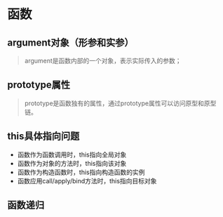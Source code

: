 # 函数
## argument对象（形参和实参）
> argument是函数内部的一个对象，表示实际传入的参数；
> 

## prototype属性
> prototype是函数独有的属性，通过prototype属性可以访问原型和原型链。
> 

## this具体指向问题
- 函数作为函数调用时，this指向全局对象
- 函数作为对象的方法时，this指向该对象
- 函数作为构造函数时，this指向构造函数的实例
- 函数应用call/apply/bind方法时，this指向目标对象

## 函数递归

